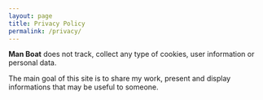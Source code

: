 ```yaml
---
layout: page
title: Privacy Policy
permalink: /privacy/
---
```


**Man Boat** does not track, collect any type of cookies, user information or personal data.

The main goal of this site is to share my work, present and display informations that may be useful to someone.

